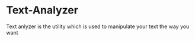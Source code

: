 # Text-Analyzer
 Text anlyzer is the utility which is used to manipulate your text the way you want
